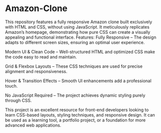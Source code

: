 # Amazon-Clone
This repository features a fully responsive Amazon clone built exclusively with HTML and CSS, without using JavaScript. It meticulously replicates Amazon’s homepage, demonstrating how pure CSS can create a visually appealing and functional interface. 
Features:
Fully Responsive – The design adapts to different screen sizes, ensuring an optimal user experience.

Modern UI & Clean Code – Well-structured HTML and optimized CSS make the code easy to read and maintain.

Grid & Flexbox Layouts – These CSS techniques are used for precise alignment and responsiveness.

Hover & Transition Effects – Smooth UI enhancements add a professional touch.

No JavaScript Required – The project achieves dynamic styling purely through CSS.

This project is an excellent resource for front-end developers looking to learn CSS-based layouts, styling techniques, and responsive design. It can be used as a learning tool, a portfolio project, or a foundation for more advanced web applications.
